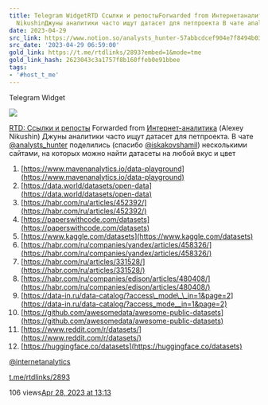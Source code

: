 ```yaml
---
title: Telegram WidgetRTD Ссылки и репостыForwarded from Интернетаналитика Alexey
  NikushinДжуны аналитики часто ищут датасет для петпроекта В чате analystshu
date: 2023-04-29
src_link: https://www.notion.so/analysts_hunter-57abbcdcef904e7f8494b035dd8654ad
src_date: '2023-04-29 06:59:00'
gold_link: https://t.me/rtdlinks/2893?embed=1&mode=tme
gold_link_hash: 2623043c3a1757f8b160ffeb0e91bbee
tags:
- '#host_t_me'
---
```






Telegram Widget




















[*![](https://cdn4.cdn-telegram.org/file/OSP5eSN1Fh5Og4jH5NBxBc3QAzgqHjg8SyCD5TphYcAL91DciL-FdaFVdCUUE21blsgMX6_Euw6qYj0znJomfWcNm0CID6mfmfmqoMLJ15pqsco68PosPtf7kKP_X3OpDin34tBOFtdPMfbHiS9hOsiLuTZmoSV2ngxItKoATygKQt6QSA5vfY7RMnXgFnJ_mVX31etU3BuiWvWTlO0yCCj-cVm-HtfOrveectudQXBX6Xw-hoCfOC3V110Lp6591VwnJtY5SowUdpFWmm3ZSh2_bGQYm-VxafONrOneFzG28g3dnJRNPqM8J5ajxibmoOo6zvCbUHlrt03-GSAmwg.jpg)*](https://t.me/rtdlinks)



[RTD: Ссылки и репосты](https://t.me/rtdlinks)
Forwarded from [Интернет-аналитика](https://t.me/internetanalytics/4148) (Alexey Nikushin)
Джуны аналитики часто ищут датасет для петпроекта. В чате [@analysts\_hunter](https://t.me/analysts_hunter) поделились (спасибо [@iskakovshamil](https://t.me/iskakovshamil)) несколькими сайтами, на которых можно найти датасеты на любой вкус и цвет   
  
1. [https://www.mavenanalytics.io/data-playground](https://www.mavenanalytics.io/data-playground)  
2. [https://data.world/datasets/open-data](https://data.world/datasets/open-data)  
3. [https://habr.com/ru/articles/452392/](https://habr.com/ru/articles/452392/)  
4. [https://paperswithcode.com/datasets](https://paperswithcode.com/datasets)  
5. [https://www.kaggle.com/datasets](https://www.kaggle.com/datasets)  
6. [https://habr.com/ru/companies/yandex/articles/458326/](https://habr.com/ru/companies/yandex/articles/458326/)  
7. [https://habr.com/ru/articles/331528/](https://habr.com/ru/articles/331528/)  
8. [https://habr.com/ru/companies/edison/articles/480408/](https://habr.com/ru/companies/edison/articles/480408/)  
9. [https://data-in.ru/data-catalog/?access\_mode\_\_in=1&page=2](https://data-in.ru/data-catalog/?access_mode__in=1&page=2)  
10. [https://github.com/awesomedata/awesome-public-datasets](https://github.com/awesomedata/awesome-public-datasets)  
11. [https://www.reddit.com/r/datasets/](https://www.reddit.com/r/datasets/)  
12. [https://huggingface.co/datasets](https://huggingface.co/datasets)  
  
[@internetanalytics](https://t.me/internetanalytics)

[t.me/rtdlinks/2893](https://t.me/rtdlinks/2893)

106 views[Apr 28, 2023 at 13:13](https://t.me/rtdlinks/2893)
